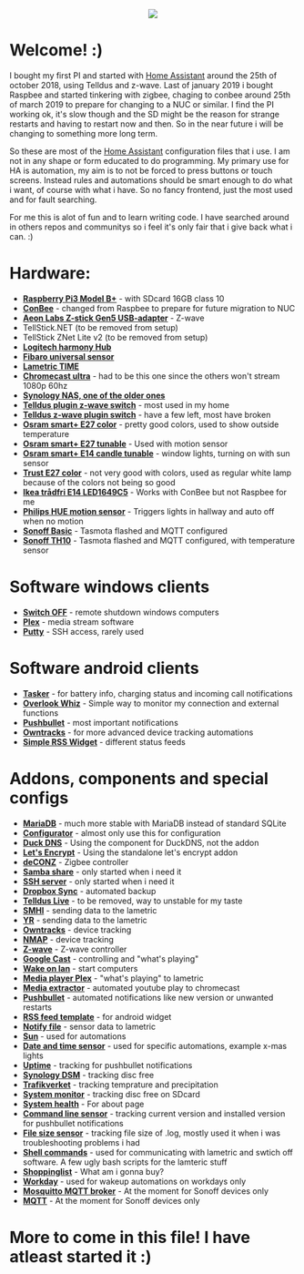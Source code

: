 <p align="center">
  <img src="https://github.com/home-assistant/home-assistant-assets/blob/master/loading-screen.gif">
</p>

# Welcome! :)
I bought my first PI and started with [Home Assistant](https://home-assistant.io/) around the 25th of october 2018, using Telldus and z-wave. Last of january 2019 i bought Raspbee and started tinkering with zigbee, chaging to conbee around 25th of march 2019 to prepare for changing to a NUC or similar. I find the PI working ok, it's slow though and the SD might be the reason for strange restarts and having to restart now and then. So in the near future i will be changing to something more long term.

So these are most of the [Home Assistant](https://home-assistant.io/) configuration files that i use. I am not in any shape or form educated to do programming. My primary use for HA is automation, my aim is to not be forced to press buttons or touch screens. Instead rules and automations should be smart enough to do what i want, of course with what i have. So no fancy frontend, just the most used and for fault searching.

For me this is alot of fun and to learn writing code.
I have searched around in others repos and communitys so i feel it's only fair that i give back what i can. :)

# Hardware:
* __[Raspberry Pi3 Model B+](https://www.raspberrypi.org/products/raspberry-pi-3-model-b-plus/)__  - with SDcard 16GB class 10
* __[ConBee](https://phoscon.de/en/conbee)__ - changed from Raspbee to prepare for future migration to NUC
* __[Aeon Labs Z-stick Gen5 USB-adapter](https://aeotec.com/z-wave-usb-stick)__ - Z-wave
* TellStick.NET (to be removed from setup)
* TellStick ZNet Lite v2 (to be removed from setup)
* __[Logitech harmony Hub](https://www.logitech.com/en-gb/product/harmony-hub)__
* __[Fibaro universal sensor](https://www.fibaro.com/en/products/universal-binary-sensor/)__
* __[Lametric TIME](https://lametric.com/en-US/time/overview)__
* __[Chromecast ultra](https://store.google.com/product/chromecast_ultra)__ - had to be this one since the others won't stream 1080p 60hz
* __[Synology NAS, one of the older ones](https://www.synology.com/)__
* __[Telldus plugin z-wave switch](https://telldus.com/produkt/remote-controlled-outlet-telldus-z-wave/)__ - most used in my home
* __[Telldus z-wave plugin switch](https://telldus.com/produkt/plugin-receiver-mini-z-wave/)__ - have a few left, most have broken
* __[Osram smart+ E27 color](https://smartplus.ledvance.com/products/indoor-lighting/index.jsp)__ - pretty good colors, used to show outside temperature
* __[Osram smart+ E27 tunable](https://smartplus.ledvance.com/products/indoor-lighting/index.jsp)__ - Used with motion sensor
* __[Osram smart+ E14 candle tunable](https://smartplus.ledvance.com/products/indoor-lighting/index.jsp)__ - window lights, turning on with sun sensor
* __[Trust E27 color](https://www.trust.com/en/product/71145-zigbee-rgb-tunable-led-bulb-zled-rgb9)__ - not very good with colors, used as regular white lamp because of the colors not being so good
* __[Ikea trådfri E14 LED1649C5](https://www.ikea.com/gb/en/products/lighting/smart-lighting/tr%C3%A5dfri-led-bulb-e14-400-lumen-wireless-dimmable-warm-white-chandelier-opal-white-art-60365271/)__ - Works with ConBee but not Raspbee for me
* __[Philips HUE motion sensor](https://www2.meethue.com/en-us/p/hue-motion-sensor/046677473389)__ - Triggers lights in hallway and auto off when no motion
* __[Sonoff Basic](https://sonoff.itead.cc/en/)__ - Tasmota flashed and MQTT configured
* __[Sonoff TH10](https://sonoff.itead.cc/en/)__ - Tasmota flashed and MQTT configured, with temperature sensor

# Software windows clients
* __[Switch OFF](http://www.airytec.com/en/)__ - remote shutdown windows computers
* __[Plex](https://www.plex.tv/)__ - media stream software
* __[Putty](https://www.putty.org/)__ - SSH access, rarely used

# Software android clients
* __[Tasker](https://tasker.joaoapps.com/)__ - for battery info, charging status and incoming call notifications
* __[Overlook Whiz](https://apkpure.com/overlook-whiz/com.overlook.android.whiz)__ - Simple way to monitor my connection and external functions
* __[Pushbullet](https://www.pushbullet.com/)__ - most important notifications
* __[Owntracks](https://owntracks.org/)__ - for more advanced device tracking automations
* __[Simple RSS Widget](https://play.google.com/store/apps/details?id=de.j4velin.rssWidget&hl=en)__ - different status feeds

# Addons, components and special configs
* __[MariaDB](https://www.home-assistant.io/addons/mariadb/)__ - much more stable with MariaDB instead of standard SQLite
* __[Configurator](https://www.home-assistant.io/addons/configurator)__ - almost only use this for configuration
* __[Duck DNS](https://www.home-assistant.io/components/duckdns/)__ - Using the component for DuckDNS, not the addon
* __[Let's Encrypt](https://www.home-assistant.io/addons/lets_encrypt/)__ - Using the standalone let's encrypt addon
* __[deCONZ](https://www.home-assistant.io/addons/deconz)__ - Zigbee controller
* __[Samba share](https://www.home-assistant.io/addons/samba/)__ - only started when i need it
* __[SSH server](https://www.home-assistant.io/addons/ssh/)__ - only started when i need it
* __[Dropbox Sync](https://github.com/danielwelch/hassio-dropbox-sync)__ - automated backup
* __[Telldus Live](https://www.home-assistant.io/components/tellduslive/)__ - to be removed, way to unstable for my taste
* __[SMHI](https://www.home-assistant.io/components/smhi/)__ - sending data to the lametric
* __[YR](https://www.home-assistant.io/components/sensor.yr/)__ - sending data to the lametric
* __[Owntracks](https://www.home-assistant.io/components/owntracks/)__ - device tracking
* __[NMAP](https://www.home-assistant.io/components/device_tracker.nmap_tracker/)__ - device tracking
* __[Z-wave](https://www.home-assistant.io/components/zwave/)__ - Z-wave controller
* __[Google Cast](https://www.home-assistant.io/components/cast/)__ - controlling and "what's playing"
* __[Wake on lan](https://www.home-assistant.io/components/wake_on_lan/)__ - start computers
* __[Media player Plex](https://www.home-assistant.io/components/media_player.plex/)__ - "what's playing" to lametric
* __[Media extractor](https://www.home-assistant.io/components/media_extractor/)__ - automated youtube play to chromecast
* __[Pushbullet](https://www.home-assistant.io/components/notify.pushbullet/)__ - automated notifications like new version or unwanted restarts
* __[RSS feed template](https://www.home-assistant.io/components/rss_feed_template/)__ - for android widget
* __[Notify file](https://www.home-assistant.io/components/notify.file/)__ - sensor data to lametric
* __[Sun](https://www.home-assistant.io/components/sun/)__ - used for automations
* __[Date and time sensor](https://www.home-assistant.io/components/sensor.time_date/)__ - used for specific automations, example x-mas lights
* __[Uptime](https://www.home-assistant.io/components/sensor.uptime/)__ - tracking for pushbullet notifications
* __[Synology DSM](https://www.home-assistant.io/components/sensor.synologydsm/)__ - tracking disc free
* __[Trafikverket](https://www.home-assistant.io/components/sensor.trafikverket_weatherstation/)__ - tracking temprature and precipitation
* __[System monitor](https://www.home-assistant.io/components/sensor.systemmonitor/)__ - tracking disc free on SDcard
* __[System health](https://www.home-assistant.io/components/system_health/)__ - For about page
* __[Command line sensor](https://www.home-assistant.io/components/sensor.command_line/)__ - tracking current version and installed version for pushbullet notifications
* __[File size sensor](https://www.home-assistant.io/components/sensor.filesize/)__ - tracking file size of .log, mostly used it when i was troubleshooting problems i had
* __[Shell commands](https://www.home-assistant.io/components/shell_command/)__ - used for communicating with lametric and swtich off software. A few ugly bash scripts for the lamteric stuff
* __[Shoppinglist](https://www.home-assistant.io/components/shopping_list/)__ - What am i gonna buy?
* __[Workday](https://www.home-assistant.io/components/workday/)__ - used for wakeup automations on workdays only
* __[Mosquitto MQTT broker](https://www.home-assistant.io/addons/mosquitto/)__ - At the moment for Sonoff devices only
* __[MQTT](https://www.home-assistant.io/components/mqtt/)__ - At the moment for Sonoff devices only



# More to come in this file! I have atleast started it :)
